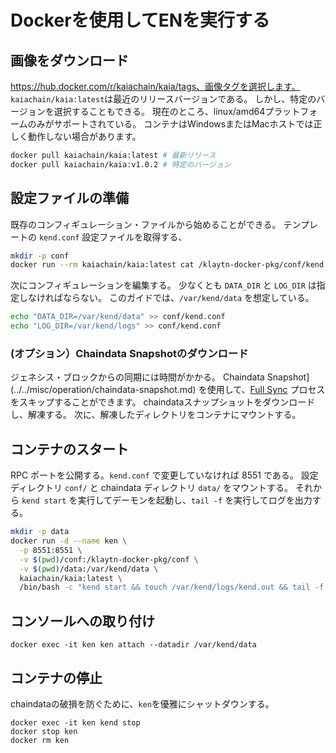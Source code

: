 # Dockerを使用してENを実行する

## 画像をダウンロード

https://hub.docker.com/r/kaiachain/kaia/tags、画像タグを選択します。 `kaiachain/kaia:latest`は最近のリリースバージョンである。 しかし、特定のバージョンを選択することもできる。 現在のところ、linux/amd64プラットフォームのみがサポートされている。 コンテナはWindowsまたはMacホストでは正しく動作しない場合があります。

```sh
docker pull kaiachain/kaia:latest # 最新リリース
docker pull kaiachain/kaia:v1.0.2 # 特定のバージョン
```

## 設定ファイルの準備

既存のコンフィギュレーション・ファイルから始めることができる。 テンプレートの `kend.conf` 設定ファイルを取得する、

```sh
mkdir -p conf
docker run --rm kaiachain/kaia:latest cat /klaytn-docker-pkg/conf/kend.conf > conf/kend.conf
```

次にコンフィギュレーションを編集する。 少なくとも `DATA_DIR` と `LOG_DIR` は指定しなければならない。 このガイドでは、`/var/kend/data` を想定している。

```sh
echo "DATA_DIR=/var/kend/data" >> conf/kend.conf
echo "LOG_DIR=/var/kend/logs" >> conf/kend.conf
```

### (オプション）Chaindata Snapshotのダウンロード

ジェネシス・ブロックからの同期には時間がかかる。 Chaindata Snapshot](../../misc/operation/chaindata-snapshot.md) を使用して、[Full Sync](../../learn/storage/block-sync.md#full-sync) プロセスをスキップすることができます。 chaindataスナップショットをダウンロードし、解凍する。 次に、解凍したディレクトリをコンテナにマウントする。

## コンテナのスタート

RPC ポートを公開する。`kend.conf` で変更していなければ 8551 である。 設定ディレクトリ `conf/` と chaindata ディレクトリ `data/` をマウントする。 それから `kend start` を実行してデーモンを起動し、`tail -f` を実行してログを出力する。

```sh
mkdir -p data
docker run -d --name ken \
  -p 8551:8551 \
  -v $(pwd)/conf:/klaytn-docker-pkg/conf \
  -v $(pwd)/data:/var/kend/data \
  kaiachain/kaia:latest \
  /bin/bash -c "kend start && touch /var/kend/logs/kend.out && tail -f /var/kend/logs/kend.out"
```

## コンソールへの取り付け

```
docker exec -it ken ken attach --datadir /var/kend/data
```

## コンテナの停止

chaindataの破損を防ぐために、`ken`を優雅にシャットダウンする。

```
docker exec -it ken kend stop
docker stop ken
docker rm ken
```
